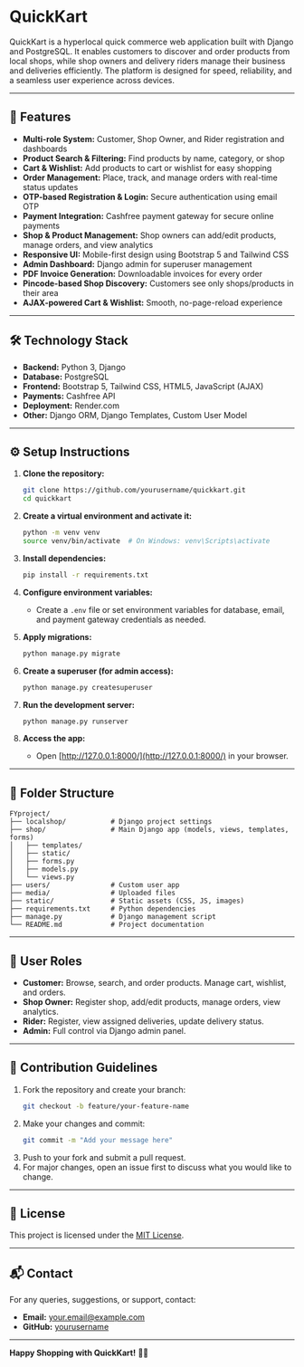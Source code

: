 # QuickKart

QuickKart is a hyperlocal quick commerce web application built with Django and PostgreSQL. It enables customers to discover and order products from local shops, while shop owners and delivery riders manage their business and deliveries efficiently. The platform is designed for speed, reliability, and a seamless user experience across devices.

---

## 🚀 Features
- **Multi-role System:** Customer, Shop Owner, and Rider registration and dashboards
- **Product Search & Filtering:** Find products by name, category, or shop
- **Cart & Wishlist:** Add products to cart or wishlist for easy shopping
- **Order Management:** Place, track, and manage orders with real-time status updates
- **OTP-based Registration & Login:** Secure authentication using email OTP
- **Payment Integration:** Cashfree payment gateway for secure online payments
- **Shop & Product Management:** Shop owners can add/edit products, manage orders, and view analytics
- **Responsive UI:** Mobile-first design using Bootstrap 5 and Tailwind CSS
- **Admin Dashboard:** Django admin for superuser management
- **PDF Invoice Generation:** Downloadable invoices for every order
- **Pincode-based Shop Discovery:** Customers see only shops/products in their area
- **AJAX-powered Cart & Wishlist:** Smooth, no-page-reload experience

---

## 🛠️ Technology Stack
- **Backend:** Python 3, Django
- **Database:** PostgreSQL
- **Frontend:** Bootstrap 5, Tailwind CSS, HTML5, JavaScript (AJAX)
- **Payments:** Cashfree API
- **Deployment:** Render.com
- **Other:** Django ORM, Django Templates, Custom User Model

---

## ⚙️ Setup Instructions

1. **Clone the repository:**
   ```bash
   git clone https://github.com/yourusername/quickkart.git
   cd quickkart
   ```

2. **Create a virtual environment and activate it:**
   ```bash
   python -m venv venv
   source venv/bin/activate  # On Windows: venv\Scripts\activate
   ```

3. **Install dependencies:**
   ```bash
   pip install -r requirements.txt
   ```

4. **Configure environment variables:**
   - Create a `.env` file or set environment variables for database, email, and payment gateway credentials as needed.

5. **Apply migrations:**
   ```bash
   python manage.py migrate
   ```

6. **Create a superuser (for admin access):**
   ```bash
   python manage.py createsuperuser
   ```

7. **Run the development server:**
   ```bash
   python manage.py runserver
   ```

8. **Access the app:**
   - Open [http://127.0.0.1:8000/](http://127.0.0.1:8000/) in your browser.

---

## 📁 Folder Structure

```
FYproject/
├── localshop/           # Django project settings
├── shop/                # Main Django app (models, views, templates, forms)
│   ├── templates/
│   ├── static/
│   ├── forms.py
│   ├── models.py
│   └── views.py
├── users/               # Custom user app
├── media/               # Uploaded files
├── static/              # Static assets (CSS, JS, images)
├── requirements.txt     # Python dependencies
├── manage.py            # Django management script
└── README.md            # Project documentation
```

---

## 👤 User Roles
- **Customer:** Browse, search, and order products. Manage cart, wishlist, and orders.
- **Shop Owner:** Register shop, add/edit products, manage orders, view analytics.
- **Rider:** Register, view assigned deliveries, update delivery status.
- **Admin:** Full control via Django admin panel.

---

## 📝 Contribution Guidelines
1. Fork the repository and create your branch:
   ```bash
   git checkout -b feature/your-feature-name
   ```
2. Make your changes and commit:
   ```bash
   git commit -m "Add your message here"
   ```
3. Push to your fork and submit a pull request.
4. For major changes, open an issue first to discuss what you would like to change.

---

## 📄 License
This project is licensed under the [MIT License](LICENSE).

---

## 📬 Contact
For any queries, suggestions, or support, contact:
- **Email:** your.email@example.com
- **GitHub:** [yourusername](https://github.com/yourusername)

---

**Happy Shopping with QuickKart!** 🚚🛒 